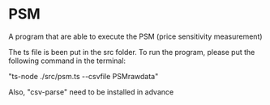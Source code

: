 # PSM
A program that are able to execute the PSM (price sensitivity measurement)

The ts file is been put in the src folder. To run the program, please put the following command in the terminal:

"ts-node ./src/psm.ts --csvfile PSMrawdata"

Also, "csv-parse" need to be installed in advance
